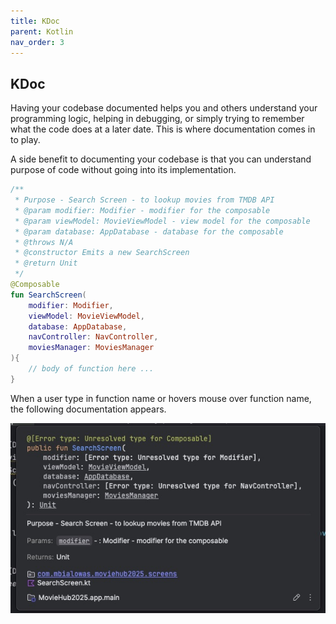 ```yaml
---
title: KDoc
parent: Kotlin
nav_order: 3
---
```


## KDoc

Having your codebase documented helps you and others understand your 
programming logic, helping in debugging, or simply trying to remember what the code
does at a later date. This is where documentation comes in to play. 

A side benefit to documenting your codebase is that you can understand
purpose of code without going into its implementation. 

```kotlin
/** 
 * Purpose - Search Screen - to lookup movies from TMDB API
 * @param modifier: Modifier - modifier for the composable
 * @param viewModel: MovieViewModel - view model for the composable
 * @param database: AppDatabase - database for the composable
 * @throws N/A
 * @constructor Emits a new SearchScreen
 * @return Unit
 */
@Composable
fun SearchScreen(
    modifier: Modifier,
    viewModel: MovieViewModel,
    database: AppDatabase,
    navController: NavController,
    moviesManager: MoviesManager
){
    // body of function here ...
}
```

When a user type in function name or hovers mouse over function name, the following documentation appears.

![JDoc documentation](img/jdoc.jpg)